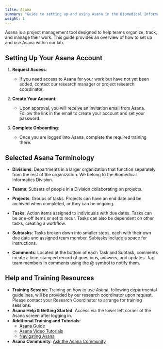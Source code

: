 ```yaml
---
title: Asana
summary: "Guide to setting up and using Asana in the Biomedical Informatics Lab"
weight: 1
---
```


Asana is a project management tool designed to help teams organize, track, and manage their work. This guide provides an overview of how to set up and use Asana within our lab.

## Setting Up Your Asana Account

1. **Request Access**:
   - If you need access to Asana for your work but have not yet been added, contact our research manager or project research coordinator.

3. **Create Your Account**:
   - Upon approval, you will receive an invitation email from Asana. Follow the link in the email to create your account and set your password.

4. **Complete Onboarding**:
   - Once you are logged into Asana, complete the required training there.

## Selected Asana Terminology

- **Divisions**: Departments in a larger organization that function separately from the rest of the organization. We belong to the Biomedical Informatics Division.

- **Teams**: Subsets of people in a Division collaborating on projects.

- **Projects**: Groups of tasks. Projects can have an end date and be archived when completed, or they can be ongoing. 

- **Tasks**: Action items assigned to individuals with due dates. Tasks can be one-off items or set to recur. Tasks can also be dependent on other tasks, creating a workflow.

- **Subtasks**: Tasks broken down into smaller steps, each with their own due date and assigned team member. Subtasks include a space for instructions.

- **Comments**: Located at the bottom of each Task and Subtask, comments create a time-stamped record of questions, answers, and updates. Tag team members in comments using the @ symbol to notify them.

## Help and Training Resources
- **Training Session**: Training on how to use Asana, following departmental guidelines, will be provided by our research coordinator upon request. Please contact your Research Coordinator to arrange for training sessions.
- **Asana Help & Getting Started**: Access via the lower left corner of the Asana screen after logging in.
- **Additional Training and Tutorials**:
  - [Asana Guide](https://asana.com/guide)
  - [Asana Video Tutorials](https://academy.asana.com/page/video-tutorials)
  - [Navigating Asana](https://asana.com/guide/help/fundamentals/navigating-asana)
- **Asana Community**: [Ask the Asana Community](https://forum.asana.com/)

